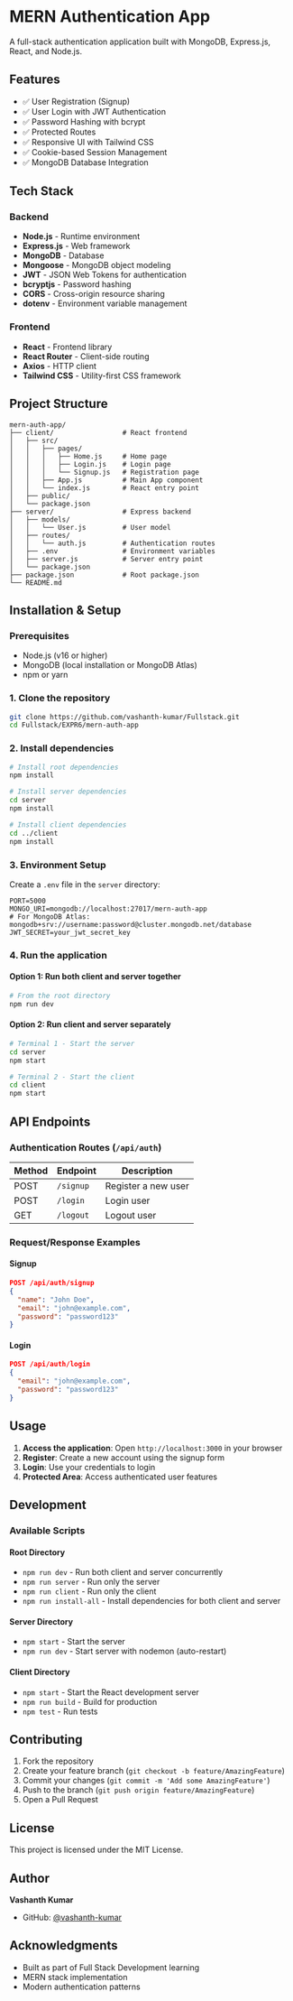 # MERN Authentication App

A full-stack authentication application built with MongoDB, Express.js, React, and Node.js.

## Features

- ✅ User Registration (Signup)
- ✅ User Login with JWT Authentication
- ✅ Password Hashing with bcrypt
- ✅ Protected Routes
- ✅ Responsive UI with Tailwind CSS
- ✅ Cookie-based Session Management
- ✅ MongoDB Database Integration

## Tech Stack

### Backend
- **Node.js** - Runtime environment
- **Express.js** - Web framework
- **MongoDB** - Database
- **Mongoose** - MongoDB object modeling
- **JWT** - JSON Web Tokens for authentication
- **bcryptjs** - Password hashing
- **CORS** - Cross-origin resource sharing
- **dotenv** - Environment variable management

### Frontend
- **React** - Frontend library
- **React Router** - Client-side routing
- **Axios** - HTTP client
- **Tailwind CSS** - Utility-first CSS framework

## Project Structure

```
mern-auth-app/
├── client/                 # React frontend
│   ├── src/
│   │   ├── pages/
│   │   │   ├── Home.js     # Home page
│   │   │   ├── Login.js    # Login page
│   │   │   └── Signup.js   # Registration page
│   │   ├── App.js          # Main App component
│   │   └── index.js        # React entry point
│   ├── public/
│   └── package.json
├── server/                 # Express backend
│   ├── models/
│   │   └── User.js         # User model
│   ├── routes/
│   │   └── auth.js         # Authentication routes
│   ├── .env                # Environment variables
│   ├── server.js           # Server entry point
│   └── package.json
├── package.json            # Root package.json
└── README.md
```

## Installation & Setup

### Prerequisites
- Node.js (v16 or higher)
- MongoDB (local installation or MongoDB Atlas)
- npm or yarn

### 1. Clone the repository
```bash
git clone https://github.com/vashanth-kumar/Fullstack.git
cd Fullstack/EXPR6/mern-auth-app
```

### 2. Install dependencies
```bash
# Install root dependencies
npm install

# Install server dependencies
cd server
npm install

# Install client dependencies
cd ../client
npm install
```

### 3. Environment Setup
Create a `.env` file in the `server` directory:
```env
PORT=5000
MONGO_URI=mongodb://localhost:27017/mern-auth-app
# For MongoDB Atlas: mongodb+srv://username:password@cluster.mongodb.net/database
JWT_SECRET=your_jwt_secret_key
```

### 4. Run the application

#### Option 1: Run both client and server together
```bash
# From the root directory
npm run dev
```

#### Option 2: Run client and server separately
```bash
# Terminal 1 - Start the server
cd server
npm start

# Terminal 2 - Start the client
cd client
npm start
```

## API Endpoints

### Authentication Routes (`/api/auth`)

| Method | Endpoint | Description |
|--------|----------|-------------|
| POST   | `/signup` | Register a new user |
| POST   | `/login`  | Login user |
| GET    | `/logout` | Logout user |

### Request/Response Examples

#### Signup
```json
POST /api/auth/signup
{
  "name": "John Doe",
  "email": "john@example.com",
  "password": "password123"
}
```

#### Login
```json
POST /api/auth/login
{
  "email": "john@example.com",
  "password": "password123"
}
```

## Usage

1. **Access the application**: Open `http://localhost:3000` in your browser
2. **Register**: Create a new account using the signup form
3. **Login**: Use your credentials to login
4. **Protected Area**: Access authenticated user features

## Development

### Available Scripts

#### Root Directory
- `npm run dev` - Run both client and server concurrently
- `npm run server` - Run only the server
- `npm run client` - Run only the client
- `npm run install-all` - Install dependencies for both client and server

#### Server Directory
- `npm start` - Start the server
- `npm run dev` - Start server with nodemon (auto-restart)

#### Client Directory
- `npm start` - Start the React development server
- `npm run build` - Build for production
- `npm test` - Run tests

## Contributing

1. Fork the repository
2. Create your feature branch (`git checkout -b feature/AmazingFeature`)
3. Commit your changes (`git commit -m 'Add some AmazingFeature'`)
4. Push to the branch (`git push origin feature/AmazingFeature`)
5. Open a Pull Request

## License

This project is licensed under the MIT License.

## Author

**Vashanth Kumar**
- GitHub: [@vashanth-kumar](https://github.com/vashanth-kumar)

## Acknowledgments

- Built as part of Full Stack Development learning
- MERN stack implementation
- Modern authentication patterns
